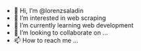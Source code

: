 - 👋 Hi, I’m @lorenzsaladin
- 👀 I’m interested in web scraping
- 🌱 I’m currently learning web development 
- 💞️ I’m looking to collaborate on ...
- 📫 How to reach me ...

<!---
lorenzsaladin/lorenzsaladin is a ✨ special ✨ repository because its `README.md` (this file) appears on your GitHub profile.
You can click the Preview link to take a look at your changes.
--->
